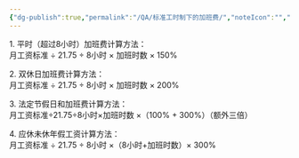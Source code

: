 ```yaml
---
{"dg-publish":true,"permalink":"/QA/标准工时制下的加班费/","noteIcon":"","created":"2025-03-27T18:37:55.181+08:00"}
---
```



1. 平时（超过8小时）加班费计算方法：  
月工资标准 ÷ 21.75 ÷ 8小时 × 加班时数 × 150%

2. 双休日加班费计算方法：  
月工资标准 ÷ 21.75 ÷ 8小时 × 加班时数 × 200%

3. 法定节假日和加班费计算方法：  
月工资标准÷21.75÷8小时×加班时数 ×（100% + 300%）（额外三倍）

4. 应休未休年假工资计算方法：  
月工资标准 ÷ 21.75 ÷ 8小时 ×（8小时+加班时数）× 300%
